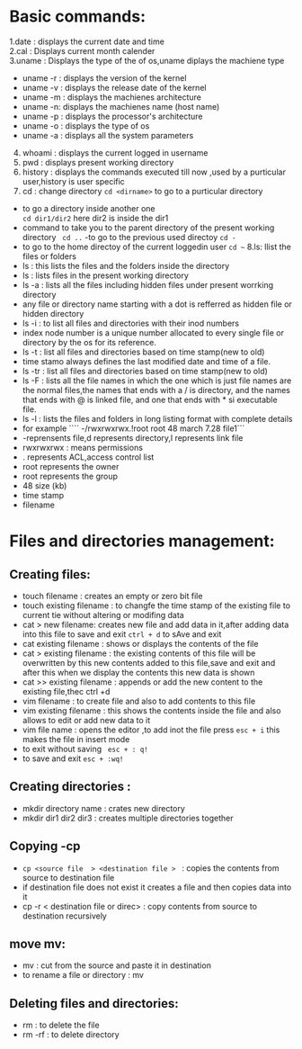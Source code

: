 # Basic commands:
1.date : displays the current date and time  
2.cal : Displays current month calender  
3.uname : Displays the type of the of os,uname diplays the machiene type  
- uname -r : displays the version of the kernel  
- uname -v : displays the release date of the kernel  
- uname -m : displays the machienes architecture  
- uname -n: displays the machienes name (host name)  
- uname -p : displays the processor's architecture  
- uname -o : displays the type of os  
- uname -a : displays all the system parameters
4. whoami : displays the current logged in username
5. pwd : displays present working directory
6. history : displays the commands executed till now ,used by a purticular user,history is user specific
7. cd : change directory
  ```cd <dirname>```
  to go to a purticular directory
  - to go a directory inside another one  
    ``` cd dir1/dir2 ```
    here dir2 is inside the dir1
  - command to take you to the parent directory of the present working directory
   ``` cd ..```
  -to go to the previous used directoy
  ``` cd - ```
 - to go to the home directoy of the current loggedin user
   ``` cd ~ ```
8.ls: llist the files or folders  
- ls <dirname> : this lists the files and the folders inside the directory
- ls : lists files in the present working directory
- ls -a : lists all the files including hidden files under present worrking directory
- any file or directory name starting with a dot is refferred as hidden file or hidden directory
- ls -i : to list all files and directories with their inod numbers
- index node number is a unique number allocated to every single file or directory by the os for its reference.
- ls -t : list all files and directories based on time stamp(new to old)
- time stamo always defines the last  modified date and time of a file.
- ls -tr : list all files and directories based on time stamp(new to old)
- ls -F : lists all the file names in which the one which is just file names are the normal files,the names that ends with a / is directory, and the names that ends with @ is linked file, and one that ends with * si executable file.
- ls -l : lists the files and folders in long listing format with complete details
- for example ```` -/rwxrwxrwx.!root root 48 march 7.28  file1```
-  -reprensents file,d represents directory,l represents link file
-  rwxrwxrwx : means permissions
-  . represents ACL,access control list
-  root represents the owner
-  root represents the group
-  48 size (kb)
-  time stamp
-  filename
# Files and directories management:
## Creating files:
- touch  filename : creates an empty or zero bit file
- touch existing filename : to changfe the time stamp of the existing file to current tie without altering or modifing data  
- cat > new filename: creates new file and add data in it,after adding data into this file to save and exit ```ctrl + d``` to sAve and exit
- cat existing filename : shows or displays the contents of the file
- cat > existing filename : the existing contents of this file will be overwritten by this new contents added to this file,save and exit and after this when we display the contents this new data is shown
- cat >> existing filename : appends or add the new content to the existing file,thec ctrl +d
- vim filename : to create file and also to add contents to this file
- vim existing filename : this shows the contents inside the file and also allows to edit or add new data to it
- vim file name : opens the editor ,to add inot the file press ``` esc + i ```  this makes the file in insert mode
-  to exit without saving ``` esc + : q!```
-  to save and exit ``` esc + :wq! ```
## Creating directories :
- mkdir directory name : crates new directory
- mkdir dir1 dir2 dir3 : creates multiple directories together
## Copying -cp
- ```cp <source file  > <destination file > ``` : copies the contents from source to destination file
- if destination file does not exist it creates a file and then copies data into it
- cp -r <source file or directoy > < destination file or direc> : copy contents from source to destination recursively
## move mv:
- mv <source> <destination> : cut from the source and paste it in destination
- to rename a file or directory : mv <old name> <new name>
## Deleting files and directories:
- rm <filename> : to delete the file
- rm -rf <dirname> : to delete directory 


